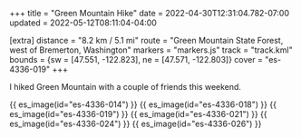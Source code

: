 +++
title = "Green Mountain Hike"
date = 2022-04-30T12:31:04.782-07:00
updated = 2022-05-12T08:11:04-04:00

[extra]
distance = "8.2 km / 5.1 mi"
route = "Green Mountain State Forest, west of Bremerton, Washington"
markers = "markers.js"
track = "track.kml"
bounds = {sw = [47.551, -122.823], ne = [47.571, -122.803]}
cover = "es-4336-019"
+++

I hiked Green Mountain with a couple of friends this weekend.

<!-- more -->

{{ es_image(id="es-4336-014") }}
{{ es_image(id="es-4336-018") }}
{{ es_image(id="es-4336-019") }}
{{ es_image(id="es-4336-021") }}
{{ es_image(id="es-4336-024") }}
{{ es_image(id="es-4336-026") }}

